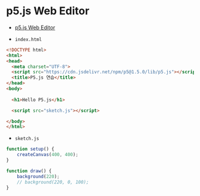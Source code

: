 # p5.js Web Editor

- [p5.js Web Editor](https://editor.p5js.org/)

- `index.html`

```html
<!DOCTYPE html>
<html>
<head>
  <meta charset="UTF-8">
  <script src="https://cdn.jsdelivr.net/npm/p5@1.5.0/lib/p5.js"></script>
  <title>P5.js 연습</title>
</head>
<body>
  
  <h1>Hello P5.js</h1>

  <script src="sketch.js"></script>

</body>
</html>
```


- `sketch.js`

```javascript
function setup() {
    createCanvas(400, 400);
}

function draw() {
    background(220);
    // background(220, 0, 100);
}
```
